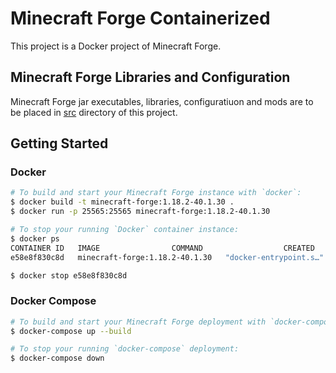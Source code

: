 # Minecraft Forge Containerized
This project is a Docker project of Minecraft Forge.


## Minecraft Forge Libraries and Configuration
Minecraft Forge jar executables, libraries, configuratiuon and mods are to be placed in [src](./src/) directory of this project.


## Getting Started

### Docker
```bash
# To build and start your Minecraft Forge instance with `docker`:
$ docker build -t minecraft-forge:1.18.2-40.1.30 .
$ docker run -p 25565:25565 minecraft-forge:1.18.2-40.1.30

# To stop your running `Docker` container instance:
$ docker ps
CONTAINER ID   IMAGE                COMMAND                  CREATED         STATUS         PORTS                                       NAMES
e58e8f830c8d   minecraft-forge:1.18.2-40.1.30   "docker-entrypoint.s…"   8 minutes ago   Up 8 minutes   0.0.0.0:25565->25565/tcp, :::25565->25565/tcp   priceless_feistel

$ docker stop e58e8f830c8d
```

### Docker Compose
```bash
# To build and start your Minecraft Forge deployment with `docker-compose`:
$ docker-compose up --build

# To stop your running `docker-compose` deployment:
$ docker-compose down
```